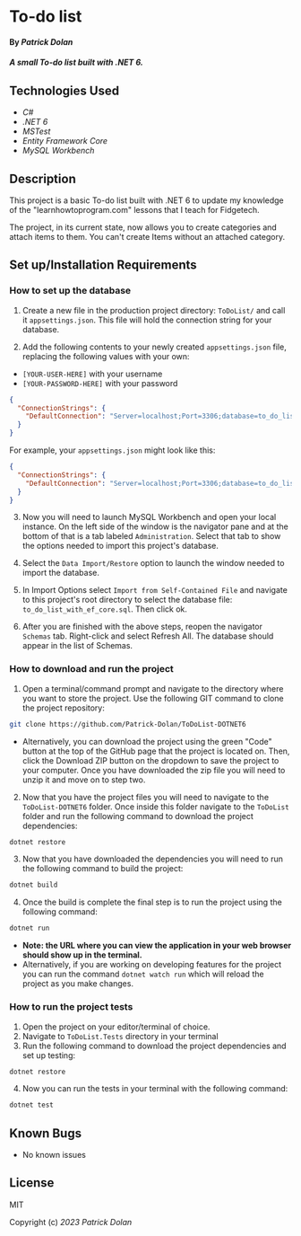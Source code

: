 # To-do list

#### By _**Patrick Dolan**_

#### _A small To-do list built with .NET 6._

## Technologies Used

* _C#_
* _.NET 6_
* _MSTest_
* _Entity Framework Core_
* _MySQL Workbench_

## Description

This project is a basic To-do list built with .NET 6 to update my knowledge of the "learnhowtoprogram.com" lessons that I teach for Fidgetech. 

The project, in its current state, now allows you to create categories and attach items to them. You can't create Items without an attached category. 

## Set up/Installation Requirements

### How to set up the database

1. Create a new file in the production project directory: ```ToDoList/``` and call it ```appsettings.json```. This file will hold the connection string for your database.

2. Add the following contents to your newly created ```appsettings.json``` file, replacing the following values with your own:
  - ```[YOUR-USER-HERE]``` with your username
  - ```[YOUR-PASSWORD-HERE]``` with your password

```json
{
  "ConnectionStrings": {
    "DefaultConnection": "Server=localhost;Port=3306;database=to_do_list_with_ef_core;uid=[YOUR-USER-HERE];pwd=[YOUR-PASSWORD-HERE];"
  }
}
```

For example, your ```appsettings.json``` might look like this:

```json
{
  "ConnectionStrings": {
    "DefaultConnection": "Server=localhost;Port=3306;database=to_do_list_with_ef_core;uid=adalovelace;pwd=theCountessKing1;"
  }
}
```

3. Now you will need to launch MySQL Workbench and open your local instance. On the left side of the window is the navigator pane and at the bottom of that is a tab labeled ```Administration```. Select that tab to show the options needed to import this project's database. 

4. Select the ```Data Import/Restore``` option to launch the window needed to import the database.

5. In Import Options select ```Import from Self-Contained File``` and navigate to this project's root directory to select the database file: ```to_do_list_with_ef_core.sql```. Then click ok.

6. After you are finished with the above steps, reopen the navigator ```Schemas``` tab. Right-click and select Refresh All. The database should appear in the list of Schemas.

### How to download and run the project

1. Open a terminal/command prompt and navigate to the directory where you want to store the project. Use the following GIT command to clone the project repository:

```bash
git clone https://github.com/Patrick-Dolan/ToDoList-DOTNET6
```

- Alternatively, you can download the project using the green "Code" button at the top of the GitHub page that the project is located on. Then, click the Download ZIP button on the dropdown to save the project to your computer. Once you have downloaded the zip file you will need to unzip it and move on to step two.

2. Now that you have the project files you will need to navigate to the ```ToDoList-DOTNET6``` folder. Once inside this folder navigate to the ```ToDoList``` folder and run the following command to download the project dependencies:

```bash
dotnet restore
```

3. Now that you have downloaded the dependencies you will need to run the following command to build the project:

```bash
dotnet build
```

4. Once the build is complete the final step is to run the project using the following command:

```bash
dotnet run
```

- **Note: the URL where you can view the application in your web browser should show up in the terminal.**
- Alternatively, if you are working on developing features for the project you can run the command ```dotnet watch run``` which will reload the project as you make changes.

### How to run the project tests

1. Open the project on your editor/terminal of choice.
2. Navigate to ```ToDoList.Tests``` directory in your terminal
3. Run the following command to download the project dependencies and set up testing:

```bash
dotnet restore
```

4. Now you can run the tests in your terminal with the following command:

```bash
dotnet test
```

## Known Bugs

* No known issues

## License

MIT

Copyright (c) _2023_ _Patrick Dolan_ 